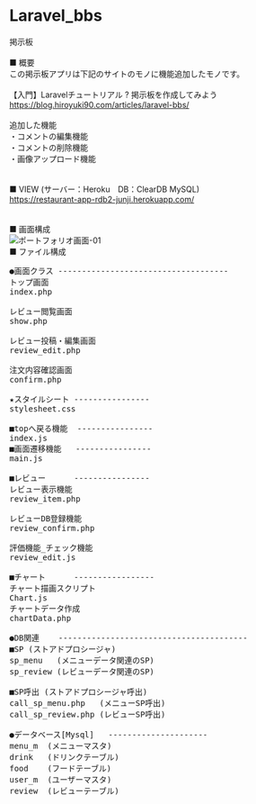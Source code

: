 # Laravel_bbs
掲示板
<br>
<br>
■ 概要<br>
この掲示板アプリは下記のサイトのモノに機能追加したモノです。<br>
<br>
【入門】Laravelチュートリアル ? 掲示板を作成してみよう<br>
https://blog.hiroyuki90.com/articles/laravel-bbs/<br>
<br>
追加した機能<br>
・コメントの編集機能<br>
・コメントの削除機能<br>
・画像アップロード機能<br>
<br>
<br>
■ VIEW  (サーバー：Heroku　DB：ClearDB MySQL)<br>
https://restaurant-app-rdb2-junji.herokuapp.com/
<br>
<br>
<br>
■ 画面構成
<br>
![ポートフォリオ画面-01](https://user-images.githubusercontent.com/54252926/107885693-1f149f00-6f3f-11eb-9f7c-adf837d1f287.jpg)
<br>
■ ファイル構成
<pre>
●画面クラス ------------------------------------
トップ画面
index.php

レビュー閲覧画面
show.php

レビュー投稿・編集画面
review_edit.php

注文内容確認画面
confirm.php

★スタイルシート ----------------
stylesheet.css

■topへ戻る機能  ----------------
index.js
■画面遷移機能   ----------------
main.js

■レビュー      ----------------
レビュー表示機能
review_item.php

レビューDB登録機能
review_confirm.php

評価機能_チェック機能
review_edit.js

■チャート      -----------------
チャート描画スクリプト
Chart.js
チャートデータ作成
chartData.php

●DB関連    ----------------------------------------
■SP (ストアドプロシージャ)
sp_menu   (メニューデータ関連のSP)
sp_review (レビューデータ関連のSP)

■SP呼出 (ストアドプロシージャ呼出)
call_sp_menu.php   (メニューSP呼出)
call_sp_review.php (レビューSP呼出)

●データベース[Mysql]   ---------------------
menu_m  (メニューマスタ)
drink   (ドリンクテーブル)
food    (フードテーブル)
user_m  (ユーザーマスタ)
review  (レビューテーブル)
</pre>
